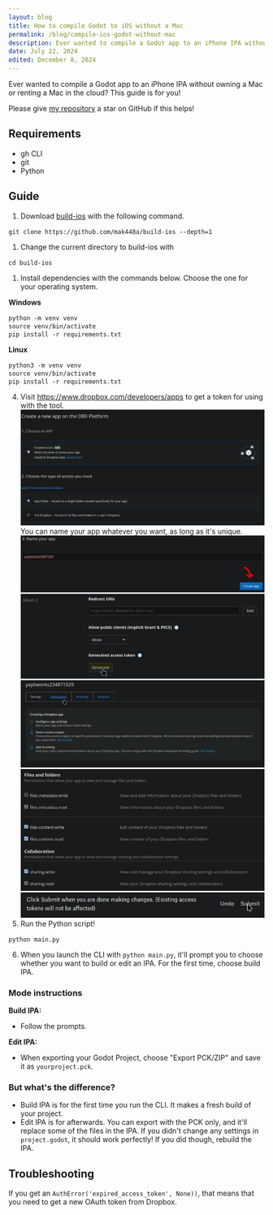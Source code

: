 ```yaml
---
layout: blog
title: How to compile Godot to iOS without a Mac
permalink: /blog/compile-ios-godot-without-mac
description: Ever wanted to compile a Godot app to an iPhone IPA without owning a Mac or renting a Mac in the cloud? This guide is for you!
date: July 22, 2024
edited: December 8, 2024
---
```


Ever wanted to compile a Godot app to an iPhone IPA without owning a Mac or renting a Mac in the cloud? This guide is for you!

Please give [my repository](https://github.com/mak448a/build-ios) a star on GitHub if this helps!


## Requirements
- gh CLI
- git
- Python

## Guide
1. Download [build-ios](https://github.com/mak448a/build-ios) with the following command.
```shell
git clone https://github.com/mak448a/build-ios --depth=1
```
1. Change the current directory to build-ios with
```shell
cd build-ios
```
1. Install dependencies with the commands below. Choose the one for your operating system.

**Windows**
```shell
python -m venv venv
source venv/bin/activate
pip install -r requirements.txt
```

**Linux**
```shell
python3 -m venv venv
source venv/bin/activate
pip install -r requirements.txt
```
4. Visit https://www.dropbox.com/developers/apps to get a token for using with the tool.
![Screenshot of "create new app"](https://raw.githubusercontent.com/mak448a/build-ios/refs/heads/main/tutorial/1.png)
You can name your app whatever you want, as long as it's unique.
![Screenshot of app naming](https://raw.githubusercontent.com/mak448a/build-ios/refs/heads/main/tutorial/2.png)
![Screenshot of generating access token](https://raw.githubusercontent.com/mak448a/build-ios/refs/heads/main/tutorial/3.png)
![Screenshot of going to permissions tab](https://raw.githubusercontent.com/mak448a/build-ios/refs/heads/main/tutorial/4.png)
![Screenshot of permissions](https://raw.githubusercontent.com/mak448a/build-ios/refs/heads/main/tutorial/5.png)
![Screenshot of submit button](https://raw.githubusercontent.com/mak448a/build-ios/refs/heads/main/tutorial/6.png)
5. Run the Python script!
```shell
python main.py
```
6. When you launch the CLI with `python main.py`, it'll prompt you to choose whether you want to build or edit an IPA. For the first time, choose build IPA.

### Mode instructions
**Build IPA:**
- Follow the prompts.

**Edit IPA:**
- When exporting your Godot Project, choose "Export PCK/ZIP" and save it as `yourproject.pck`.

### But what's the difference?
- Build IPA is for the first time you run the CLI. It makes a fresh build of your project.
- Edit IPA is for afterwards. You can export with the PCK only, and it'll replace some of the files in the IPA. If you didn't change any settings in `project.godot`, it should work perfectly! If you did though, rebuild the IPA.



## Troubleshooting
If you get an `AuthError('expired_access_token', None))`, that means that you need to get a new OAuth token from Dropbox.